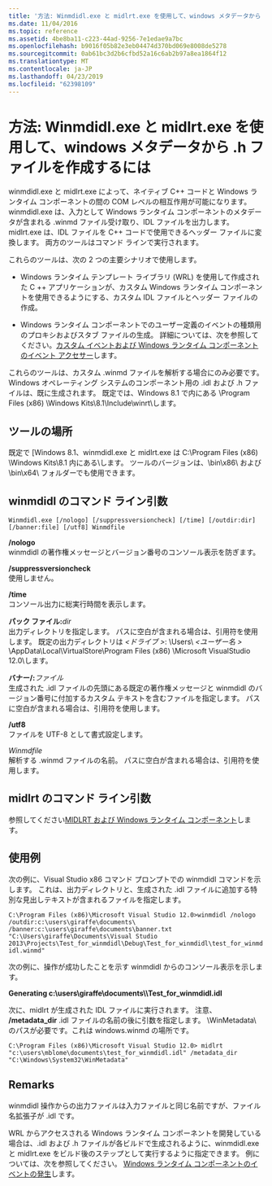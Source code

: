 ```yaml
---
title: '方法: Winmdidl.exe と midlrt.exe を使用して、windows メタデータから .h ファイルを作成するには'
ms.date: 11/04/2016
ms.topic: reference
ms.assetid: 4be8ba11-c223-44ad-9256-7e1edae9a7bc
ms.openlocfilehash: b9016f05b82e3eb04474d370bd069e8008de5278
ms.sourcegitcommit: 0ab61bc3d2b6cfbd52a16c6ab2b97a8ea1864f12
ms.translationtype: MT
ms.contentlocale: ja-JP
ms.lasthandoff: 04/23/2019
ms.locfileid: "62398109"
---
```

# <a name="how-to-use-winmdidlexe-and-midlrtexe-to-create-h-files-from-windows-metadata"></a>方法: Winmdidl.exe と midlrt.exe を使用して、windows メタデータから .h ファイルを作成するには

winmdidl.exe と midlrt.exe によって、ネイティブ C++ コードと Windows ランタイム コンポーネントの間の COM レベルの相互作用が可能になります。 winmdidl.exe は、入力として Windows ランタイム コンポーネントのメタデータが含まれる .winmd ファイル受け取り、IDL ファイルを出力します。 midlrt.exe は、IDL ファイルを C++ コードで使用できるヘッダー ファイルに変換します。 両方のツールはコマンド ラインで実行されます。

これらのツールは、次の 2 つの主要シナリオで使用します。

- Windows ランタイム テンプレート ライブラリ (WRL) を使用して作成された C ++ アプリケーションが、カスタム Windows ランタイム コンポーネントを使用できるようにする、カスタム IDL ファイルとヘッダー ファイルの作成。

- Windows ランタイム コンポーネントでのユーザー定義のイベントの種類用のプロキシおよびスタブ ファイルの生成。 詳細については、次を参照してください。[カスタム イベントおよび Windows ランタイム コンポーネントのイベント アクセサー](/windows/uwp/winrt-components/custom-events-and-event-accessors-in-windows-runtime-components)します。

これらのツールは、カスタム .winmd ファイルを解析する場合にのみ必要です。 Windows オペレーティング システムのコンポーネント用の .idl および .h ファイルは、既に生成されます。 既定では、Windows 8.1 で内にある \Program Files (x86) \Windows Kits\8.1\Include\winrt\\します。

## <a name="location-of-the-tools"></a>ツールの場所

既定で [Windows 8.1、winmdidl.exe と midlrt.exe は C:\Program Files (x86) \Windows Kits\8.1 内にある\\します。 ツールのバージョンは、\bin\x86\ および \bin\x64\ フォルダーでも使用できます。

## <a name="winmdidl-command-line-arguments"></a>winmdidl のコマンド ライン引数

```
Winmdidl.exe [/nologo] [/suppressversioncheck] [/time] [/outdir:dir] [/banner:file] [/utf8] Winmdfile
```

**/nologo**<br/>
winmdidl の著作権メッセージとバージョン番号のコンソール表示を防ぎます。

**/suppressversioncheck**<br/>
使用しません。

**/time**<br/>
コンソール出力に総実行時間を表示します。

**パック ファイル:**<em>dir</em><br/>
出力ディレクトリを指定します。 パスに空白が含まれる場合は、引用符を使用します。 既定の出力ディレクトリは *\<ドライブ >*: \Users\\ *\<ユーザー名 >* \AppData\Local\VirtualStore\Program Files (x86) \Microsoft VisualStudio 12.0\\します。

**バナー/:**<em>ファイル</em><br/>
生成された .idl ファイルの先頭にある既定の著作権メッセージと winmdidl のバージョン番号に付加するカスタム テキストを含むファイルを指定します。 パスに空白が含まれる場合は、引用符を使用します。

**/utf8**<br/>
ファイルを UTF-8 として書式設定します。

*Winmdfile*<br/>
解析する .winmd ファイルの名前。 パスに空白が含まれる場合は、引用符を使用します。

## <a name="midlrt-command-line-arguments"></a>midlrt のコマンド ライン引数

参照してください[MIDLRT および Windows ランタイム コンポーネント](/windows/desktop/Midl/midlrt-and-windows-runtime-components)します。

## <a name="examples"></a>使用例

次の例に、Visual Studio x86 コマンド プロンプトでの winmdidl コマンドを示します。 これは、出力ディレクトリと、生成された .idl ファイルに追加する特別な見出しテキストが含まれるファイルを指定します。

`C:\Program Files (x86)\Microsoft Visual Studio 12.0>winmdidl /nologo /outdir:c:\users\giraffe\documents\ /banner:c:\users\giraffe\documents\banner.txt "C:\Users\giraffe\Documents\Visual Studio 2013\Projects\Test_for_winmdidl\Debug\Test_for_winmdidl\test_for_winmdidl.winmd"`

次の例に、操作が成功したことを示す winmdidl からのコンソール表示を示します。

**Generating c:\users\giraffe\documents\\\Test_for_winmdidl.idl**

次に、midlrt が生成された IDL ファイルに実行されます。 注意、 **/metadata_dir** .idl ファイルの名前の後に引数を指定します。 \WinMetadata\ のパスが必要です。これは windows.winmd の場所です。

`C:\Program Files (x86)\Microsoft Visual Studio 12.0> midlrt "c:\users\mblome\documents\test_for_winmdidl.idl" /metadata_dir "C:\Windows\System32\WinMetadata"`

## <a name="remarks"></a>Remarks

winmdidl 操作からの出力ファイルは入力ファイルと同じ名前ですが、ファイル名拡張子が .idl です。

WRL からアクセスされる Windows ランタイム コンポーネントを開発している場合は、.idl および .h ファイルが各ビルドで生成されるように、winmdidl.exe と midlrt.exe をビルド後のステップとして実行するように指定できます。 例については、次を参照してください。 [Windows ランタイム コンポーネントのイベントの発生](/windows/uwp/winrt-components/raising-events-in-windows-runtime-components)します。